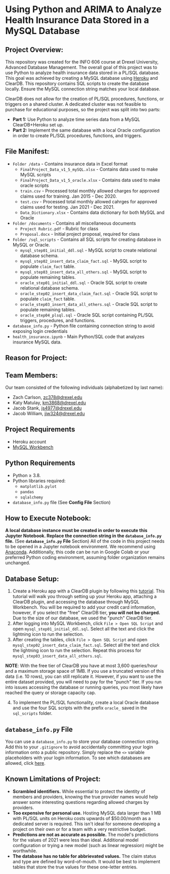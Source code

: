 
# Using Python and ARIMA to Analyze Health Insurance Data Stored in a MySQL Database

## Project Overview:

This repository was created for the INFO 606 course at Drexel University, Advanced Database Management.  The overall goal of this project was to use Python to analyze health insurance data stored in a PL/SQL database.  This goal was achieved by creating a MySQL database using [Heroku](https://heroku.com) and ClearDB.  This repository contains SQL scripts to create the database locally.  Ensure the MySQL connection string matches your local database.  

ClearDB does not allow for the creation of PL/SQL procedures, functions, or triggers on a shared cluster.  A dedicated cluster was not feasible to purchase for educational purposes, so the project was split into two parts:

- **Part 1:** Use Python to analyze time series data from a MySQL ClearDB+Heroku set up.  
- **Part 2:** Implement the same database with a local Oracle configuration in order to create PL/SQL procedures, functions, and triggers.

## File Manifest: 
- `Folder /data` - Contains insurance data in Excel format
    - `FinalProject_Data_v1_5_mySQL.xlsx` - Contains data used to make MySQL scripts
    - `FinalProject_Data_v1_5_oracle.xlsx` - Contains data used to make oracle scripts
    - `train.csv` - Processed total monthly allowed charges for approved claims used for training. Jan 2015 - Dec 2020.
    - `test.csv` - Processed total monthly allowed cahrges for approved claims used for testing.  Jan 2021 - Dec 2021.
    - `Data_Dictionary.xlsx` - Contains data dictionary for both MySQL and Oracle
- `Folder /documents` - Contains all miscellaneous documents
    - `Project Rubric.pdf` - Rubric for class
    - `Proposal.docx` - Initial project proposal, required for class
- `Folder /sql_scripts` - Contains all SQL scripts for creating database in MySQL or Oracle.
    - `mysql_step01_initial_ddl.sql` - MySQL script to create relational database schema.
    - `mysql_step02_insert_data_claim_fact.sql` - MySQL script to populate `claim_fact` table.
    - `mysql_step03_insert_data_all_others.sql` - MySQL script to populate remaining tables.
    - `oracle_step01_initial_ddl.sql` - Oracle SQL script to create relational database schema.
    - `oracle_step02_insert_data_claim_fact.sql` - Oracle SQL script to populate `claim_fact` table.
    - `oracle_step03_insert_data_all_others.sql` - Oracle SQL script to populate remaining tables.
    - `oracle_step04_plsql.sql` - Oracle SQL script containing PL/SQL triggers, procedures, and functions.
- `database_info.py` - Python file containing connection string to avoid exposing login credentials
- `health_insurance.ipynb` - Main Python/SQL code that analyzes insurance MySQL data.

## Reason for Project:



## Team Members:

Our team consisted of the following individuals (alphabetized by last name): 

- Zach Carlson, zc378@drexel.edu
- Katy Matulay, km3868@drexel.edu
- Jacob Stank, js4977@drexel.edu
- Jacob William, jjw324@drexel.edu

## Project Requirements

- Heroku account
- [MySQL Workbench](https://www.mysql.com/products/workbench/)

## Python Requirements
- Python ≥ 3.8. 
- Python libraries required: 
    - `matplotlib.pylot`
    - `pandas`
    - `sqlalchemy`
 - `database_info.py` file (See **Config File** Section)

## How to Execute Notebook: 

**A local database instance must be created in order to execute this Jupyter Notebook.  Replace the connection string in the `database_info.py` file.** (See **`database_info.py` File** Section)  All of the code in this project needs to be opened in a Jupyter notebook environment. We recommend using [Anaconda](https://www.anaconda.com/products/individual).  Additionally, this code can be run in Google Colab or your preferred Python coding environment, assuming folder organization remains unchanged.

## Database Setup:

1. Create a Heroku app with a ClearDB plugin by following this [tutorial](https://youtu.be/aEm0BN493sU).  This tutorial will walk you through setting up your Heroku app, attaching a ClearDB plugin, and accessing the database through MySQL Workbench.  You will be required to add your credit card information, however, if you select the "free" ClearDB tier, **you will not be charged.**  Due to the size of our database, we used the "punch" ClearDB tier.
2. After logging into MySQL Workbench, click `File > Open SQL Script` and open `mysql_step01_initial_ddl.sql`.  Select all the text and click the lightning icon to run the selection.
3. After creating the tables, click `File > Open SQL Script` and open `mysql_step02_insert_data_claim_fact.sql`.  Select all the text and click the lightning icon to run the selection.  Repeat this process for `mysql_step03_insert_data_all_others.sql`.

**NOTE**:  With the free tier of ClearDB you have at most 3,600 queries/hour and a maximum storage space of 1MB.  If you use a truncated version of this data (i.e. 10 rows), you can still replicate it.  However, if you want to use the entire dataset provided, you will need to pay for the "punch" tier.  If you run into issues accessing the database or running queries, you most likely have reached the query or storage capacity cap.

4. To implement the PL/SQL functionality, create a local Oracle database and use the four SQL scripts with the prefix `oracle_` saved in the `sql_scripts` folder.

## `database_info.py` File

You can use a `database_info.py` to store your database connection string.  Add this to your `.gitignore` to avoid accidentally committing your login information onto a public repository.  Simply replace the `<>` variable placeholders with your login information.  To see which databases are allowed, click [here](https://docs.sqlalchemy.org/en/14/core/engines.html).

## Known Limitations of Project:

- **Scrambled identifiers.**  While essential to protect the identity of members and providers, knowing the true provider names would help answer some interesting questions regarding allowed charges by providers.
- **Too expensive for personal use.** Hosting MySQL data larger than 1 MB with PL/SQL units on Heroku costs upwards of $50.00/month as a dedicated server is required.  This isn't ideal for someone developing a project on their own or for a team with a very restrictive budget.
- **Predictions are not as accurate as possible.** The model's predictions for the values of 2021 were less than ideal.  Additional model configuration or trying a new model (such as linear regression) might be worthwhile.
- **The database has no table for abbrievated values.** The claim status and type are defined by word-of-mouth.  It would be best to implement tables that store the true values for these one-letter entries.
